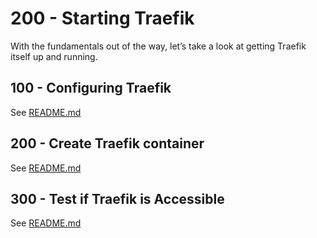 # 200 - Starting Traefik

With the fundamentals out of the way, let’s take a look at getting Traefik itself up and running.

## 100 - Configuring Traefik

See [README.md](./100/README.md)

## 200 - Create Traefik container

See [README.md](./200/README.md)

## 300 - Test if Traefik is Accessible

See [README.md](./300/README.md)
